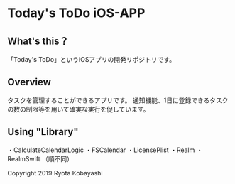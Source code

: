 # Today's ToDo iOS-APP

## What's this？
「Today's ToDo」というiOSアプリの開発リポジトリです。

## Overview
タスクを管理することができるアプリです。
通知機能、1日に登録できるタスクの数の制限等を用いて確実な実行を促しています。


## Using "Library"
・CalculateCalendarLogic
・FSCalendar
・LicensePlist
・Realm
・RealmSwift
（順不同）

Copyright 2019 Ryota Kobayashi
